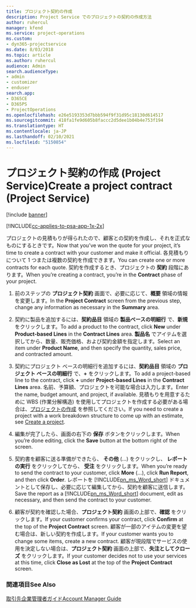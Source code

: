 ```yaml
---
title: プロジェクト契約の作成
description: Project Service でのプロジェクトの契約の作成方法
author: ruhercul
manager: kfend
ms.service: project-operations
ms.custom:
- dyn365-projectservice
ms.date: 8/03/2018
ms.topic: article
ms.author: ruhercul
audience: Admin
search.audienceType:
- admin
- customizer
- enduser
search.app:
- D365CE
- D365PS
- ProjectOperations
ms.openlocfilehash: e26e5193353d7bbb594f9f31d95c18130d614517
ms.sourcegitcommit: 418fa1fe9d605b8faccc2d5dee1b04b4e753f194
ms.translationtype: HT
ms.contentlocale: ja-JP
ms.lasthandoff: 02/10/2021
ms.locfileid: "5150854"
---
```

# <a name="create-a-project-contract-project-service"></a><span data-ttu-id="0c4cb-103">プロジェクト契約の作成 (Project Service)</span><span class="sxs-lookup"><span data-stu-id="0c4cb-103">Create a project contract (Project Service)</span></span>

[!include [banner](../includes/psa-now-project-operations.md)]

[!INCLUDE[cc-applies-to-psa-app-1x-2x](../includes/cc-applies-to-psa-app-1x-2x.md)]

<span data-ttu-id="0c4cb-104">プロジェクトの見積もりが得られたので、顧客との契約を作成し、それを正式なものにするときです。</span><span class="sxs-lookup"><span data-stu-id="0c4cb-104">Now that you’ve won the quote for your project, it’s time to create a contract with your customer and make it official.</span></span> <span data-ttu-id="0c4cb-105">各見積もりについて 1 つまたは複数の契約を作成できます。</span><span class="sxs-lookup"><span data-stu-id="0c4cb-105">You can create one or more contracts for each quote.</span></span> <span data-ttu-id="0c4cb-106">契約を作成するとき、プロジェクトの **契約** 段階にあります。</span><span class="sxs-lookup"><span data-stu-id="0c4cb-106">When you’re creating a contract, you’re in the **Contract** phase of your project.</span></span>  
  
1. <span data-ttu-id="0c4cb-107">前のステップの **プロジェクト契約** 画面で、必要に応じて、**概要** 領域の情報を変更します。</span><span class="sxs-lookup"><span data-stu-id="0c4cb-107">In the **Project Contract** screen from the previous step, change any information as necessary in the **Summary** area.</span></span>  
  
2. <span data-ttu-id="0c4cb-108">契約に製品を追加するには、**契約品目** 領域の **製品ベースの明細行** で、**新規** をクリックします。</span><span class="sxs-lookup"><span data-stu-id="0c4cb-108">To add a product to the contract, click **New** under **Product-based Lines** in the **Contract Lines** area.</span></span> <span data-ttu-id="0c4cb-109">**製品名** でアイテムを選択してから、数量、販売価格、および契約金額を指定します。</span><span class="sxs-lookup"><span data-stu-id="0c4cb-109">Select an item under **Product Name**, and then specify the quantity, sales price, and contracted amount.</span></span>  
  
3. <span data-ttu-id="0c4cb-110">契約にプロジェクト ベースの明細行を追加するには、**契約品目** 領域の **プロジェクト ベースの明細行** で、**+** をクリックします。</span><span class="sxs-lookup"><span data-stu-id="0c4cb-110">To add a project-based line to the contract, click **+** under **Project-based Lines** in the **Contract Lines** area.</span></span> <span data-ttu-id="0c4cb-111">名前、予算額、プロジェクトを可能な場合は入力します。</span><span class="sxs-lookup"><span data-stu-id="0c4cb-111">Enter the name, budget amount, and project, if available.</span></span> <span data-ttu-id="0c4cb-112">見積もりを用意するために WBS (作業分解構造) を使用してプロジェクトを作成する必要がある場合は、[プロジェクトの作成](../psa/create-project.md) を参照してください。</span><span class="sxs-lookup"><span data-stu-id="0c4cb-112">If you need to create a project with a work breakdown structure to come up with an estimate, see [Create a project](../psa/create-project.md).</span></span>  
  
4. <span data-ttu-id="0c4cb-113">編集が完了したら、画面の右下の **保存** ボタンをクリックします。</span><span class="sxs-lookup"><span data-stu-id="0c4cb-113">When you’re done editing, click the **Save** button at the bottom right of the screen.</span></span>  
  
5. <span data-ttu-id="0c4cb-114">契約書を顧客に送る準備ができたら、 **その他** (…) をクリックし、 **レポートの実行** をクリックしてから、 **受注** をクリックします。</span><span class="sxs-lookup"><span data-stu-id="0c4cb-114">When you’re ready to send the contract to your customer, click **More** (…), click **Run Report**, and then click **Order**.</span></span> <span data-ttu-id="0c4cb-115">レポートを [!INCLUDE[pn_ms_Word_short](../includes/pn-ms-word-short.md)] ドキュメントとして保存し、必要に応じて編集してから、契約を顧客に送信します。</span><span class="sxs-lookup"><span data-stu-id="0c4cb-115">Save the report as a [!INCLUDE[pn_ms_Word_short](../includes/pn-ms-word-short.md)] document, edit as necessary, and then send the contract to your customer.</span></span>  
  
6. <span data-ttu-id="0c4cb-116">顧客が契約を確認した場合、**プロジェクト契約** 画面の上部で、**確認** をクリックします。</span><span class="sxs-lookup"><span data-stu-id="0c4cb-116">If your customer confirms your contract, click **Confirm** at the top of the **Project Contract** screen.</span></span> <span data-ttu-id="0c4cb-117">顧客が一部のアイテムの変更を望む場合は、新しい契約を作成します。</span><span class="sxs-lookup"><span data-stu-id="0c4cb-117">If your customer wants you to change some items, create a new contract.</span></span> <span data-ttu-id="0c4cb-118">顧客が現段階でサービスの使用を決定しない場合は、**プロジェクト契約** 画面の上部で、**失注としてクローズ** をクリックします。</span><span class="sxs-lookup"><span data-stu-id="0c4cb-118">If your customer decides not to use your services at this time, click **Close as Lost** at the top of the **Project Contract** screen.</span></span>  
  
### <a name="see-also"></a><span data-ttu-id="0c4cb-119">関連項目</span><span class="sxs-lookup"><span data-stu-id="0c4cb-119">See Also</span></span>  
 [<span data-ttu-id="0c4cb-120">取引先企業管理者ガイド</span><span class="sxs-lookup"><span data-stu-id="0c4cb-120">Account Manager Guide</span></span>](../psa/account-manager-guide.md)
